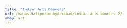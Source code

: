 ```yaml
---
title: "Indian Arts Banners"
url: /vanasthalipuram-hyderabad/indian-arts-banners-2/
shop: art
---
```

